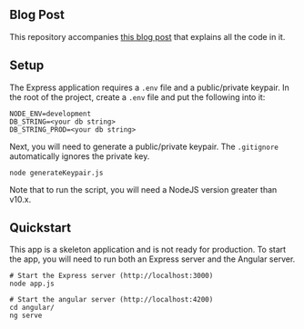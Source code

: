 ## Blog Post

This repository accompanies [this blog post](https://zachgoll.github.io/blog/2019/choosing-authentication-strategy/) that explains all the code in it.

## Setup

The Express application requires a `.env` file and a public/private keypair.  In the root of the project, create a `.env` file and put the following into it:

```
NODE_ENV=development
DB_STRING=<your db string>
DB_STRING_PROD=<your db string>
```

Next, you will need to generate a public/private keypair.  The `.gitignore` automatically ignores the private key.

```
node generateKeypair.js
```

Note that to run the script, you will need a NodeJS version greater than v10.x.

## Quickstart

This app is a skeleton application and is not ready for production.  To start the app, you will need to run both an Express server and the Angular server.

```
# Start the Express server (http://localhost:3000)
node app.js

# Start the angular server (http://localhost:4200)
cd angular/
ng serve
```